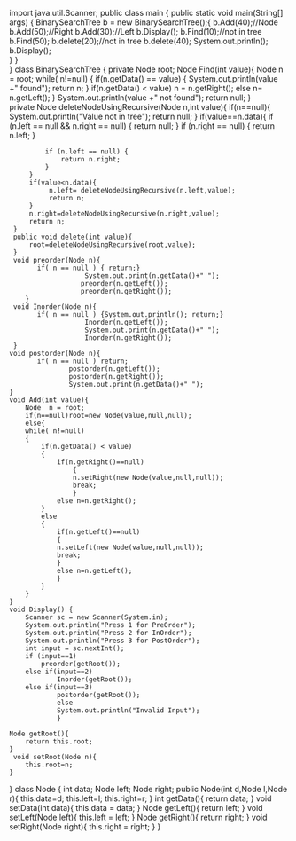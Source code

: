 import java.util.Scanner;
public class main {
    public static void main(String[] args) {
        BinarySearchTree b = new BinarySearchTree();{
            b.Add(40);//Node
            b.Add(50);//Right
            b.Add(30);//Left
            b.Display();
            b.Find(10);//not in tree
            b.Find(50);
            b.delete(20);//not in tree
            b.delete(40);
            System.out.println();
            b.Display();                   
        }
    }       
}
class BinarySearchTree {
    private Node root;
     Node Find(int value){
        Node  n = root;
        while( n!=null)
        {
            if(n.getData() == value)
            {
                System.out.println(value +" found");
                return n;
            }
            if(n.getData() < value)
                n = n.getRight();
            else
                n= n.getLeft();
        }
        System.out.println(value +" not found");
        return null;
    }  
     private Node deleteNodeUsingRecursive(Node n,int value){
         if(n==null){
             System.out.println("Value not in tree");
             return null;
         }
         if(value==n.data){
             if (n.left == null && n.right == null) {
                return null;
             }
             if (n.right == null) {
                 return n.left;
             }

             if (n.left == null) {
                 return n.right;
             }
         }
         if(value<n.data){
              n.left= deleteNodeUsingRecursive(n.left,value);
              return n;
         }
         n.right=deleteNodeUsingRecursive(n.right,value);
         return n;
     }
     public void delete(int value){
         root=deleteNodeUsingRecursive(root,value);
     }
     void preorder(Node n){
           if( n == null ) { return;}
                       System.out.print(n.getData()+" ");
                      preorder(n.getLeft());
                      preorder(n.getRight());
        }
     void Inorder(Node n){
           if( n == null ) {System.out.println(); return;}
                       Inorder(n.getLeft());
                       System.out.print(n.getData()+" ");
                       Inorder(n.getRight());  
     }
    void postorder(Node n){
           if( n == null ) return;
                   postorder(n.getLeft());
                   postorder(n.getRight());
                   System.out.print(n.getData()+" ");  
    }
    void Add(int value){
        Node  n = root;
        if(n==null)root=new Node(value,null,null);
        else{
        while( n!=null)
        {
            if(n.getData() < value)
            {
                if(n.getRight()==null)
                    {
                    n.setRight(new Node(value,null,null));
                    break;
                    }
                else n=n.getRight();
            }
            else
            {
                if(n.getLeft()==null)
                {
                n.setLeft(new Node(value,null,null));
                break;
                }
                else n=n.getLeft();
                }
            }
        }  
    }
    void Display() {
        Scanner sc = new Scanner(System.in);
        System.out.println("Press 1 for PreOrder");
        System.out.println("Press 2 for InOrder");
        System.out.println("Press 3 for PostOrder");   
        int input = sc.nextInt();
        if (input==1)
            preorder(getRoot());
        else if(input==2)
                Inorder(getRoot());       
        else if(input==3)
                postorder(getRoot());   
                else
                System.out.println("Invalid Input");
                }
   
    Node getRoot(){
        return this.root;
    }
     void setRoot(Node n){
        this.root=n;
    }
}
class Node {
    int data;
    Node left;
    Node right;
    public Node(int d,Node l,Node r){
        this.data=d;
        this.left=l;
        this.right=r;
    }
     int getData(){
        return data;
        }
     void setData(int data){
        this.data = data;
        }
    Node getLeft(){
        return left;
        }
    void setLeft(Node left){
        this.left = left;
        }
    Node getRight(){
        return right;
        }
    void setRight(Node right){
        this.right = right;
        }
}
